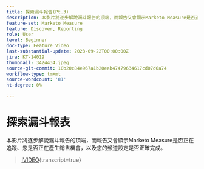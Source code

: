 ```yaml
---
title: 探索漏斗報告(Pt.3)
description: 本影片將逐步解說漏斗報告的頂端，而報告又會顯示Marketo Measure是否正在追蹤、您是否正在產生銷售機會，以及您的頻道設定是否正確完成。
feature-set: Marketo Measure
feature: Discover, Reporting
role: User
level: Beginner
doc-type: Feature Video
last-substantial-update: 2023-09-22T00:00:00Z
jira: KT-14019
thumbnail: 3424434.jpeg
source-git-commit: 10b20c84e967a1b20eab47479634617cd07d6a74
workflow-type: tm+mt
source-wordcount: '81'
ht-degree: 0%

---
```



# 探索漏斗報表

本影片將逐步解說漏斗報告的頂端，而報告又會顯示Marketo Measure是否正在追蹤、您是否正在產生銷售機會，以及您的頻道設定是否正確完成。

>[!VIDEO](https://video.tv.adobe.com/v/3424434/?learn=on){transcript=true}
